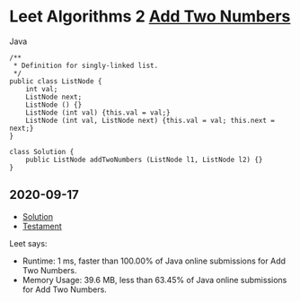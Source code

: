 


# Leet Algorithms 2 [Add Two Numbers](https://leetcode.com/problems/add-two-numbers)
Java

    /**
     * Definition for singly-linked list.
     */
    public class ListNode {
        int val;
        ListNode next;
        ListNode () {}
        ListNode (int val) {this.val = val;}
        ListNode (int val, ListNode next) {this.val = val; this.next = next;}
    }
    
    class Solution {
        public ListNode addTwoNumbers (ListNode l1, ListNode l2) {}
    }

## 2020-09-17
* [Solution](Solution.java)
* [Testament](Testament.java)

Leet says:
* Runtime: 1 ms, faster than 100.00% of Java online submissions for Add Two Numbers.
* Memory Usage: 39.6 MB, less than 63.45% of Java online submissions for Add Two Numbers.
